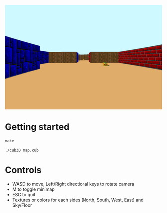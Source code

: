 <img align="center" src="screenshot.png" alt="Screenshot of the game" />

# Getting started

```shell
make
```
```shell
./cub3D map.cub
```

# Controls

* WASD to move, Left/Right directional keys to rotate camera
* M to toggle minimap
* ESC to quit
* Textures or colors for each sides (North, South, West, East) and Sky/Floor
